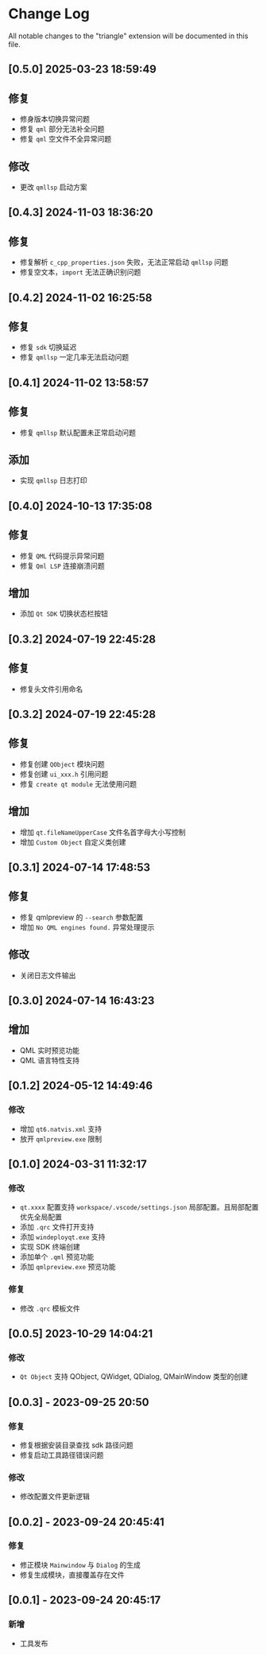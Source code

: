 # Change Log

All notable changes to the "triangle" extension will be documented in this file.

## [0.5.0] 2025-03-23 18:59:49
## 修复
- 修身版本切换异常问题
- 修复 `qml` 部分无法补全问题
- 修复 `qml` 空文件不全异常问题

## 修改
- 更改 `qmllsp` 启动方案

## [0.4.3] 2024-11-03 18:36:20
## 修复
- 修复解析 `c_cpp_properties.json` 失败，无法正常启动 `qmllsp` 问题
- 修复空文本，`import` 无法正确识别问题


## [0.4.2] 2024-11-02 16:25:58
## 修复
- 修复 `sdk` 切换延迟
- 修复 `qmllsp` 一定几率无法启动问题


## [0.4.1] 2024-11-02 13:58:57

## 修复
- 修复 `qmllsp` 默认配置未正常启动问题

## 添加
- 实现 `qmllsp` 日志打印


## [0.4.0] 2024-10-13 17:35:08
## 修复
- 修复 `QML` 代码提示异常问题
- 修复 `Qml LSP` 连接崩溃问题

## 增加
- 添加 `Qt SDK` 切换状态栏按钮

## [0.3.2] 2024-07-19 22:45:28
## 修复
- 修复头文件引用命名

## [0.3.2] 2024-07-19 22:45:28
## 修复
- 修复创建 `QObject` 模块问题
- 修复创建 `ui_xxx.h` 引用问题
- 修复 `create qt module` 无法使用问题

## 增加
- 增加 `qt.fileNameUpperCase` 文件名首字母大小写控制
- 增加 `Custom Object` 自定义类创建

## [0.3.1] 2024-07-14 17:48:53
## 修复
- 修复 qmlpreview 的 `--search` 参数配置
- 增加 `No QML engines found.` 异常处理提示

## 修改
- 关闭日志文件输出

## [0.3.0] 2024-07-14 16:43:23

## 增加
- QML 实时预览功能
- QML 语言特性支持

## [0.1.2] 2024-05-12 14:49:46

### 修改
- 增加 `qt6.natvis.xml` 支持
- 放开 `qmlpreview.exe` 限制

## [0.1.0] 2024-03-31 11:32:17

### 修改
- `qt.xxxx` 配置支持 `workspace/.vscode/settings.json` 局部配置。且局部配置优先全局配置
- 添加 `.qrc` 文件打开支持
- 添加 `windeployqt.exe` 支持
- 实现 SDK 终端创建
- 添加单个 `.qml` 预览功能
- 添加 `qmlpreview.exe` 预览功能 

### 修复
- 修改 `.qrc` 模板文件

## [0.0.5] 2023-10-29 14:04:21

### 修改 
- `Qt Object` 支持 QObject, QWidget, QDialog, QMainWindow 类型的创建

## [0.0.3] - 2023-09-25 20:50

### 修复
- 修复根据安装目录查找 sdk 路径问题
- 修复启动工具路径错误问题

### 修改
- 修改配置文件更新逻辑


## [0.0.2] - 2023-09-24 20:45:41

### 修复

- 修正模块 `Mainwindow` 与 `Dialog` 的生成
- 修复生成模块，直接覆盖存在文件


## [0.0.1] - 2023-09-24 20:45:17

### 新增

- 工具发布
